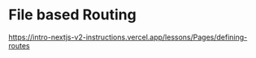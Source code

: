 # File based Routing

<https://intro-nextjs-v2-instructions.vercel.app/lessons/Pages/defining-routes>